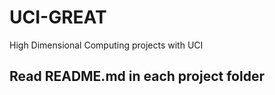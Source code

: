 # UCI-GREAT
High Dimensional Computing projects with UCI 

## Read README.md in each project folder
